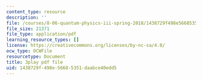 ```yaml
---
content_type: resource
description: ''
file: /courses/8-06-quantum-physics-iii-spring-2018/1438729f498e56685351daabce40edd5_67yCE-yt0T8.pdf
file_size: 21371
file_type: application/pdf
learning_resource_types: []
license: https://creativecommons.org/licenses/by-nc-sa/4.0/
ocw_type: OCWFile
resourcetype: Document
title: 3play pdf file
uid: 1438729f-498e-5668-5351-daabce40edd5
---
```

